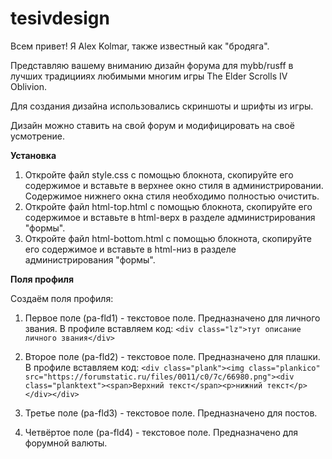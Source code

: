 # tesivdesign

Всем привет! Я Alex Kolmar, также известный как "бродяга".

Представляю вашему вниманию дизайн форума для mybb/rusff в лучших традицииях любимыми многим игры The Elder Scrolls IV Oblivion.

Для создания дизайна использовались скриншоты и шрифты из игры.

Дизайн можно ставить на свой форум и модифицировать на своё усмотрение.

**Установка**

1. Откройте файл style.css с помощью блокнота, скопируйте его содержимое и вставьте в верхнее окно стиля в администрировании. Содержимое нижнего окна стиля необходимо полностью очистить.
2. Откройте файл html-top.html с помощью блокнота, скопируйте его содержимое и вставьте в html-верх в разделе администрирования "формы".
3. Откройте файл html-bottom.html с помощью блокнота, скопируйте его содержимое и вставьте в html-низ в разделе администрирования "формы".

**Поля профиля**

Создаём поля профиля:

1. Первое поле (pa-fld1) - текстовое поле. Предназначено для личного звания. В профиле вставляем код:
```<div class="lz">тут описание личного звания</div>```

2. Второе поле (pa-fld2) - текстовое поле. Предназначено для плашки. В профиле вставляем код:
```<div class="plank"><img class="plankico" src="https://forumstatic.ru/files/0011/c0/7c/66980.png"><div class="planktext"><span>Верхний текст</span><p>нижний текст</p></div></div>```

3. Третье поле (pa-fld3) - текстовое поле. Предназначено для постов.

4. Четвёртое поле (pa-fld4) - текстовое поле. Предназначено для форумной валюты.

